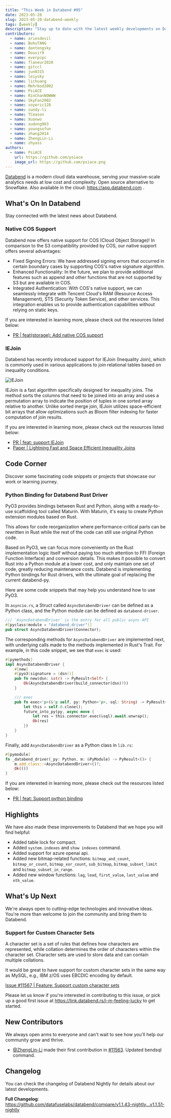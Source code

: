 ```yaml
---
title: "This Week in Databend #95"
date: 2023-05-28
slug: 2023-05-28-databend-weekly
tags: [weekly]
description: "Stay up to date with the latest weekly developments on Databend!"
contributors:
  - name: ariesdevil
  - name: BohuTANG
  - name: dantengsky
  - name: Dousir9
  - name: everpcpc
  - name: flaneur2020
  - name: gitccl
  - name: jun0315
  - name: leiysky
  - name: lichuang
  - name: Mehrbod2002
  - name: PsiACE
  - name: RinChanNOWWW
  - name: SkyFan2002
  - name: soyeric128
  - name: sundy-li
  - name: TCeason
  - name: Xuanwo
  - name: xudong963
  - name: youngsofun
  - name: zhang2014
  - name: ZhengLin-Li
  - name: zhyass
authors:
  - name: PsiACE
    url: https://github.com/psiace
    image_url: https://github.com/psiace.png
---
```


[Databend](https://github.com/datafuselabs/databend) is a modern cloud data warehouse, serving your massive-scale analytics needs at low cost and complexity. Open source alternative to Snowflake. Also available in the cloud: <https://app.databend.com> .

## What's On In Databend

Stay connected with the latest news about Databend.

### Native COS Support



Databend now offers native support for COS (Cloud Object Storage)! In comparison to the S3 compatibility provided by COS, our native support offers several advantages:

- Fixed Signing Errors: We have addressed signing errors that occurred in certain boundary cases by supporting COS's native signature algorithm.
- Enhanced Functionality: In the future, we plan to provide additional features such as append and other functions that are not supported by S3 but are available in COS.
- Integrated Authentication: With COS's native support, we can seamlessly integrate with Tencent Cloud's RAM (Resource Access Management), STS (Security Token Service), and other services. This integration enables us to provide authentication capabilities without relying on static keys.

If you are interested in learning more, please check out the resources listed below:

- [PR | feat(storage): Add native COS support](https://github.com/datafuselabs/databend/pull/11559)

### IEJoin

Databend has recently introduced support for IEJoin (Inequality Join), which is commonly used in various applications to join relational tables based on inequality conditions.

![IEJoin](../static/img/blog/iejoin.png)

IEJoin is a fast algorithm specifically designed for inequality joins. The method sorts the columns that need to be joined into an array and uses a permutation array to indicate the position of tuples in one sorted array relative to another. Unlike sorted merge join, IEJoin utilizes space-efficient bit arrays that allow optimizations such as Bloom filter indexing for faster computation of join results.

If you are interested in learning more, please check out the resources listed below:

- [PR | feat: support IEJoin](https://github.com/datafuselabs/databend/pull/11412)
- [Paper | Lightning Fast and Space Efficient Inequality Joins](https://wayang.apache.org/assets/pdf/paper/iejoin.pdf)

## Code Corner

Discover some fascinating code snippets or projects that showcase our work or learning journey.

### Python Binding for Databend Rust Driver

PyO3 provides bindings between Rust and Python, along with a ready-to-use scaffolding tool called Maturin. With Maturin, it's easy to create Python extension modules based on Rust. 

This allows for code reorganization where performance-critical parts can be rewritten in Rust while the rest of the code can still use original Python code.

Based on PyO3, we can focus more conveniently on the Rust implementation logic itself without paying too much attention to FFI (Foreign Function Interface) and conversion details. This makes it possible to convert Rust into a Python module at a lower cost, and only maintain one set of code, greatly reducing maintenance costs. Databend is implementing Python bindings for Rust drivers, with the ultimate goal of replacing the current databend-py. 

Here are some code snippets that may help you understand how to use PyO3.

In `asyncio.rs`, a Struct called `AsyncDatabendDriver` can be defined as a Python class, and the Python module can be defined as `databend-driver`. 

```rust
/// `AsyncDatabendDriver` is the entry for all public async API
#[pyclass(module = "databend_driver")]
pub struct AsyncDatabendDriver(Connector);
```

The corresponding methods for `AsyncDatabendDriver` are implemented next, with underlying calls made to the methods implemented in Rust's Trait. For example, in this code snippet, we see that `exec` is used:

```rust
#[pymethods]
impl AsyncDatabendDriver {
    #[new]
    #[pyo3(signature = (dsn))]
    pub fn new(dsn: &str) -> PyResult<Self> {
        Ok(AsyncDatabendDriver(build_connector(dsn)?))
    }

    /// exec
    pub fn exec<'p>(&'p self, py: Python<'p>, sql: String) -> PyResult<&'p PyAny> {
        let this = self.0.clone();
        future_into_py(py, async move {
            let res = this.connector.exec(&sql).await.unwrap();
            Ok(res)
        })
    }
}
```

Finally, add `AsyncDatabendDriver` as a Python class in `lib.rs`:

```rust
#[pymodule]
fn _databend_driver(_py: Python, m: &PyModule) -> PyResult<()> {
    m.add_class::<AsyncDatabendDriver>()?;
    Ok(())
}
```

If you are interested in learning more, please check out the resources listed below:

- [PR | feat: Support python binding](https://github.com/datafuselabs/bendsql/pull/112)

## Highlights

We have also made these improvements to Databend that we hope you will find helpful:

- Added table lock for compact.
- Added `system.indexes` and `show indexes` command.
- Added support for azure openai api.
- Added new bitmap-related functions: `bitmap_and_count`, `bitmap_or_count`, `bitmap_xor_count`, `sub_bitmap`, `bitmap_subset_limit` and `bitmap_subset_in_range`.
- Added new window functions: `lag`, `lead`, `first_value`, `last_value` and `nth_value`.

## What's Up Next

We're always open to cutting-edge technologies and innovative ideas. You're more than welcome to join the community and bring them to Databend.

### Support for Custom Character Sets

A character set is a set of rules that defines how characters are represented, while collation determines the order of characters within the character set. Character sets are used to store data and can contain multiple collations.

It would be great to have support for custom character sets in the same way as MySQL, e.g., IBM z/OS uses EBCDIC encoding by default.

[Issue #11567 | Feature: Support custom character sets](https://github.com/datafuselabs/databend/issues/11567)

Please let us know if you're interested in contributing to this issue, or pick up a good first issue at <https://link.databend.rs/i-m-feeling-lucky> to get started.

## New Contributors

We always open arms to everyone and can't wait to see how you'll help our community grow and thrive.

* [@ZhengLin-Li](https://github.com/ZhengLin-li) made their first contribution in [#11563](https://github.com/datafuselabs/databend/pull/11563). Updated bendsql command.

## Changelog

You can check the changelog of Databend Nightly for details about our latest developments.

**Full Changelog**: <https://github.com/datafuselabs/databend/compare/v1.1.43-nightly...v1.1.51-nightly>
